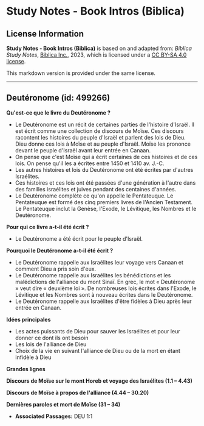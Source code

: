 # Study Notes - Book Intros (Biblica)

## License Information

**Study Notes - Book Intros (Biblica)** is based on and adapted from: _Biblica Study Notes_, [Biblica Inc.](https://www.biblica.com/), 2023, which is licensed under a [CC BY-SA 4.0 license](https://creativecommons.org/licenses/by-sa/4.0/legalcode.en).

This markdown version is provided under the same license.



--------------------------------

## Deutéronome (id: 499266)

**Qu'est\-ce que le livre du Deutéronome ?**

* Le Deutéronome est un récit de certaines parties de l'histoire d'Israël. Il est écrit comme une collection de discours de Moïse. Ces discours racontent les histoires du peuple d'Israël et parlent des lois de Dieu. Dieu donne ces lois à Moïse et au peuple d'Israël. Moïse les prononce devant le peuple d'Israël avant leur entrée en Canaan.
* On pense que c'est Moïse qui a écrit certaines de ces histoires et de ces lois. On pense qu'il les a écrites entre 1450 et 1410 av. J.\-C.
* Les autres histoires et lois du Deutéronome ont été écrites par d'autres Israélites.
* Ces histoires et ces lois ont été passées d'une génération à l'autre dans des familles israélites et juives pendant des centaines d'années.
* Le Deutéronome complète ce qu'on appelle le Pentateuque. Le Pentateuque est formé des cinq premiers livres de l'Ancien Testament. Le Pentateuque inclut la Genèse, l'Exode, le Lévitique, les Nombres et le Deutéronome.

**Pour qui ce livre a\-t\-il été écrit ?**

* Le Deutéronome a été écrit pour le peuple d'Israël.

**Pourquoi le Deutéronome a\-t\-il été écrit ?**

* Le Deutéronome rappelle aux Israélites leur voyage vers Canaan et comment Dieu a pris soin d'eux.
* Le Deutéronome rappelle aux Israélites les bénédictions et les malédictions de l'alliance du mont Sinaï. En grec, le mot « Deutéronome » veut dire « deuxième loi ». De nombreuses lois écrites dans l'Exode, le Lévitique et les Nombres sont à nouveau écrites dans le Deutéronome.
* Le Deutéronome rappelle aux Israélites d'être fidèles à Dieu après leur entrée en Canaan.

**Idées principales**

* Les actes puissants de Dieu pour sauver les Israélites et pour leur donner ce dont ils ont besoin
* Les lois de l'alliance de Dieu
* Choix de la vie en suivant l'alliance de Dieu ou de la mort en étant infidèle à Dieu

**Grandes lignes**

**Discours de Moïse sur le mont Horeb et voyage des Israélites (1\.1 – 4\.43\)**

**Discours de Moïse à propos de l'alliance (4\.44 – 30\.20\)**

**Dernières paroles et mort de Moïse (31 – 34\)**

* **Associated Passages:** DEU 1:1

